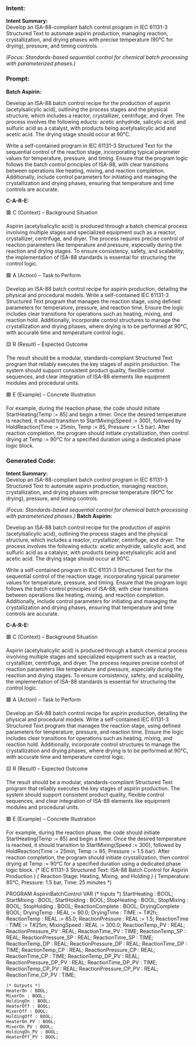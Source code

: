 ### Intent:
**Intent Summary:**  
Develop an ISA-88-compliant batch control program in IEC 61131-3 Structured Text to automate aspirin production, managing reaction, crystallization, and drying phases with precise temperature (90°C for drying), pressure, and timing controls.  

*(Focus: Standards-based sequential control for chemical batch processing with parameterized phases.)*

### Prompt:
**Batch Aspirin:**

Develop an ISA-88 batch control recipe for the production of aspirin (acetylsalicylic acid), outlining the process stages and the physical structure, which includes a reactor, crystallizer, centrifuge, and dryer. The process involves the following educts: acetic anhydride, salicylic acid, and sulfuric acid as a catalyst, with products being acetylsalicylic acid and acetic acid. The drying stage should occur at 90°C.

Write a self-contained program in IEC 61131-3 Structured Text for the sequential control of the reaction stage, incorporating typical parameter values for temperature, pressure, and timing. Ensure that the program logic follows the batch control principles of ISA-88, with clear transitions between operations like heating, mixing, and reaction completion. Additionally, include control parameters for initiating and managing the crystallization and drying phases, ensuring that temperature and time controls are accurate.

**C-A-R-E:**

🟥 C (Context) – Background Situation

Aspirin (acetylsalicylic acid) is produced through a batch chemical process involving multiple stages and specialized equipment such as a reactor, crystallizer, centrifuge, and dryer. The process requires precise control of reaction parameters like temperature and pressure, especially during the reaction and drying stages. To ensure consistency, safety, and scalability, the implementation of ISA-88 standards is essential for structuring the control logic.

🟩 A (Action) – Task to Perform

Develop an ISA-88 batch control recipe for aspirin production, detailing the physical and procedural models. Write a self-contained IEC 61131-3 Structured Text program that manages the reaction stage, using defined parameters for temperature, pressure, and reaction time. Ensure the logic includes clear transitions for operations such as heating, mixing, and reaction hold. Additionally, incorporate control structures to manage the crystallization and drying phases, where drying is to be performed at 90°C, with accurate time and temperature control logic.

🟨 R (Result) – Expected Outcome

The result should be a modular, standards-compliant Structured Text program that reliably executes the key stages of aspirin production. The system should support consistent product quality, flexible control sequences, and clear integration of ISA-88 elements like equipment modules and procedural units.

🟦 E (Example) – Concrete Illustration

For example, during the reaction phase, the code should initiate StartHeating(Temp := 85) and begin a timer. Once the desired temperature is reached, it should transition to StartMixing(Speed := 300), followed by HoldReaction(Time := 25min, Temp := 85, Pressure := 1.5 bar). After reaction completion, the program should initiate crystallization, then control drying at Temp := 90°C for a specified duration using a dedicated phase logic block.

### Generated Code:
**Intent Summary:**  
Develop an ISA-88-compliant batch control program in IEC 61131-3 Structured Text to automate aspirin production, managing reaction, crystallization, and drying phases with precise temperature (90°C for drying), pressure, and timing controls.  

*(Focus: Standards-based sequential control for chemical batch processing with parameterized phases.)*
**Batch Aspirin:**

Develop an ISA-88 batch control recipe for the production of aspirin (acetylsalicylic acid), outlining the process stages and the physical structure, which includes a reactor, crystallizer, centrifuge, and dryer. The process involves the following educts: acetic anhydride, salicylic acid, and sulfuric acid as a catalyst, with products being acetylsalicylic acid and acetic acid. The drying stage should occur at 90°C.

Write a self-contained program in IEC 61131-3 Structured Text for the sequential control of the reaction stage, incorporating typical parameter values for temperature, pressure, and timing. Ensure that the program logic follows the batch control principles of ISA-88, with clear transitions between operations like heating, mixing, and reaction completion. Additionally, include control parameters for initiating and managing the crystallization and drying phases, ensuring that temperature and time controls are accurate.

**C-A-R-E:**

🟥 C (Context) – Background Situation

Aspirin (acetylsalicylic acid) is produced through a batch chemical process involving multiple stages and specialized equipment such as a reactor, crystallizer, centrifuge, and dryer. The process requires precise control of reaction parameters like temperature and pressure, especially during the reaction and drying stages. To ensure consistency, safety, and scalability, the implementation of ISA-88 standards is essential for structuring the control logic.

🟩 A (Action) – Task to Perform

Develop an ISA-88 batch control recipe for aspirin production, detailing the physical and procedural models. Write a self-contained IEC 61131-3 Structured Text program that manages the reaction stage, using defined parameters for temperature, pressure, and reaction time. Ensure the logic includes clear transitions for operations such as heating, mixing, and reaction hold. Additionally, incorporate control structures to manage the crystallization and drying phases, where drying is to be performed at 90°C, with accurate time and temperature control logic.

🟨 R (Result) – Expected Outcome

The result should be a modular, standards-compliant Structured Text program that reliably executes the key stages of aspirin production. The system should support consistent product quality, flexible control sequences, and clear integration of ISA-88 elements like equipment modules and procedural units.

🟦 E (Example) – Concrete Illustration

For example, during the reaction phase, the code should initiate StartHeating(Temp := 85) and begin a timer. Once the desired temperature is reached, it should transition to StartMixing(Speed := 300), followed by HoldReaction(Time := 25min, Temp := 85, Pressure := 1.5 bar). After reaction completion, the program should initiate crystallization, then control drying at Temp := 90°C for a specified duration using a dedicated phase logic block.
(* IEC 61131-3 Structured Text: ISA-88 Batch Control for Aspirin Production *)
(* Reaction Stage: Heating, Mixing, and Holding *)
(* Temperature: 85°C, Pressure: 1.5 bar, Time: 25 minutes *)

PROGRAM AspirinBatchControl
VAR
    (* Inputs *)
    StartHeating : BOOL;
    StartMixing : BOOL;
    StartHolding : BOOL;
    StopHeating : BOOL;
    StopMixing : BOOL;
    StopHolding : BOOL;
    ReactionComplete : BOOL;
    DryingComplete : BOOL;
    DryingTemp : REAL := 90.0;
    DryingTime : TIME := T#2h;
    ReactionTemp : REAL := 85.0;
    ReactionPressure : REAL := 1.5;
    ReactionTime : TIME := T#25m;
    MixingSpeed : REAL := 300.0;
    ReactionTemp_PV : REAL;
    ReactionPressure_PV : REAL;
    ReactionTime_PV : TIME;
    ReactionTemp_SP : REAL;
    ReactionPressure_SP : REAL;
    ReactionTime_SP : TIME;
    ReactionTemp_DP : REAL;
    ReactionPressure_DP : REAL;
    ReactionTime_DP : TIME;
    ReactionTemp_CP : REAL;
    ReactionPressure_CP : REAL;
    ReactionTime_CP : TIME;
    ReactionTemp_DP_PV : REAL;
    ReactionPressure_DP_PV : REAL;
    ReactionTime_DP_PV : TIME;
    ReactionTemp_CP_PV : REAL;
    ReactionPressure_CP_PV : REAL;
    ReactionTime_CP_PV : TIME;
    
    (* Outputs *)
    HeaterOn : BOOL;
    MixerOn : BOOL;
    HoldingOn : BOOL;
    HeaterOff : BOOL;
    MixerOff : BOOL;
    HoldingOff : BOOL;
    HeaterOn_PV : BOOL;
    MixerOn_PV : BOOL;
    HoldingOn_PV : BOOL;
    HeaterOff_PV : BOOL;
